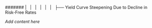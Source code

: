 ####### |   |   |   |   |   |   ├── Yield Curve Steepening Due to Decline in Risk-Free Rates

*Add content here*
